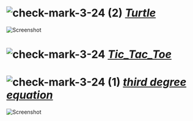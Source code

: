 # ![check-mark-3-24 (2)](https://github.com/yasinnorozzadeh/pylearn7/assets/88095232/8f6be430-ee18-444c-8f25-59d3b9e41271) [*_Turtle_*](https://github.com/yasinnorozzadeh/pylearn7/blob/main/python/sisson%2006/practice/result_turtle.py)
![Screenshot ](https://github.com/yasinnorozzadeh/pylearn7/assets/88095232/efba49f4-a8db-4c10-ad6d-db7aaf1f3360)

# ![check-mark-3-24](https://github.com/yasinnorozzadeh/pylearn7/assets/88095232/97376fb5-446b-4c81-91ca-9d31c0844cc8) [*_Tic_Tac_Toe_*]()


# ![check-mark-3-24 (1)](https://github.com/yasinnorozzadeh/pylearn7/assets/88095232/da4ddabb-19ed-42f9-990f-f6018485f433) [*_third degree equation_*](https://github.com/yasinnorozzadeh/pylearn7/blob/main/python/sisson%2006/practice/third%20degree%20equation.py)
![Screenshot ](https://github.com/yasinnorozzadeh/pylearn7/assets/88095232/27a31402-196a-4cf8-a445-04e7e8ba0d60)
